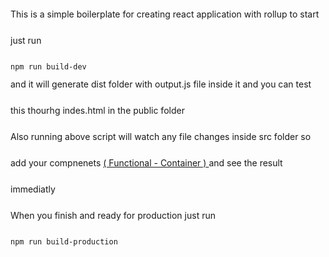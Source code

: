 <div>This is a simple boilerplate for creating react application with rollup to start just run </div>


<code>
npm run build-dev
</code>

<div>and it will generate dist folder with output.js file inside it and you can test this thourhg indes.html in the public folder </div>

<div> Also running above script will watch any file changes inside src folder so add your compnenets <u> ( Functional - Container ) </u> and see the result immediatly</div>


<div>When you finish and ready for production just run </div>

<code>
npm run build-production
</code>

<style>
  div
  {
  line-height:3;
  }
  </style>
